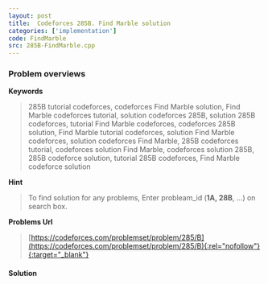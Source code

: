 ```yaml
---
layout: post
title:  Codeforces 285B. Find Marble solution
categories: ['implementation']
code: FindMarble
src: 285B-FindMarble.cpp
---
```

### **Problem overviews**

**Keywords**
> 285B tutorial codeforces, codeforces Find Marble solution, Find Marble codeforces tutorial, solution codeforces 285B, solution 285B codeforces, tutorial Find Marble codeforces, codeforces 285B solution, Find Marble tutorial codeforces, solution Find Marble codeforces, solution codeforces Find Marble, 285B codeforces tutorial, codeforces solution Find Marble, codeforces solution 285B, 285B codeforce solution, tutorial 285B codeforces, Find Marble codeforce solution

**Hint**
> To find solution for any problems, Enter probleam_id (**1A, 28B**, ...) on search box. 

**Problems Url**
> [https://codeforces.com/problemset/problem/285/B](https://codeforces.com/problemset/problem/285/B){:rel="nofollow"}{:target="_blank"}

#### **Solution**



